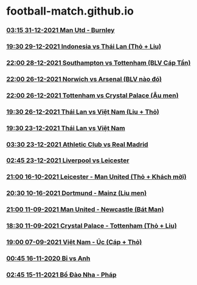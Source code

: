 # football-match.github.io

### [03:15 31-12-2021 Man Utd - Burnley](https://football-match.github.io/embed/ManUtd_Burnley_31-12-2021/)
### [19:30 29-12-2021 Indonesia vs Thái Lan (Thỏ + Liu)](https://football-match.github.io/embed/61cc494d3eac29001c9cc28c/)
### [22:00 28-12-2021 Southampton vs Tottenham (BLV Cáp Tần)](https://football-match.github.io/embed/61cb19fcf531b4001dd8356d/)
### [22:00 26-12-2021 Norwich vs Arsenal (BLV nào đó)](https://football-match.github.io/embed/61c87177f05537001c6d0705/)
### [22:00 26-12-2021 Tottenham vs Crystal Palace (Âu men)](https://football-match.github.io/embed/61c8776f352630001c655fd9/)
### [19:30 26-12-2021 Thái Lan vs Việt Nam (Liu + Thỏ)](https://football-match.github.io/embed/gapo.vn/embed.php/61c85950290a22001cf2ff2f/)
### [19:30 23-12-2021 Thái Lan vs Việt Nam](https://football-match.github.io/embed/gapo.vn/embed.php/61c45b00b471f7001c6a1bb3/)
### [03:30 23-12-2021 Athletic Club vs Real Madrid](https://football-match.github.io/embed/61c37ff78e0acb001c8ef093/)
### [02:45 23-12-2021 Liverpool vs Leicester](https://football-match.github.io/embed/61c370f28e0773001cf93cf4/)
### [21:00 16-10-2021 Leicester - Man United (Thỏ + Khách mời)](https://football-match.github.io/embed/gapo.vn/embed.php/616ad1957a1f51001cf9af08/)
### [20:30 10-16-2021 Dortmund - Mainz (Liu men)](https://football-match.github.io/embed/gapo.vn/embed.php/616ac8ddf348bc001c09df34/)
### [21:00 11-09-2021 Man United - Newcastle (Bát Man)](https://football-match.github.io/embed/613cb06092e1a3001ceb01ec/)
### [18:30 11-09-2021 Crystal Palace - Tottenham (Thỏ + Liu)](https://football-match.github.io/embed/613c8b2448ecc8001d5a4294/)
### [19:00 07-09-2021 Việt Nam - Úc (Cáp + Thỏ)](https://football-match.github.io/embed/gapo.vn/embed.php/613750e61553cb001c0472ec/)
### [00:45 16-11-2020 Bỉ vs Anh](https://football-match.github.io/embed/5fb1802ed49cf7001e181bdd/)
### [02:45 15-11-2021 Bồ Đào Nha - Pháp](https://football-match.github.io/embed/5fb02d39837240001c083986/)
